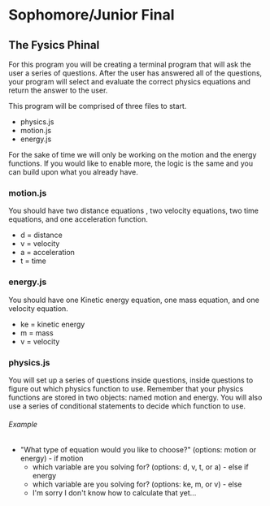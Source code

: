 # Sophomore/Junior Final
## The Fysics Phinal

For this program you will be creating a terminal program that will ask the user a series of questions.  After the user has answered all of the questions, your program will select and evaluate the correct physics equations and return the answer to the user.

This program will be comprised of three files to start.
  -  physics.js
  -  motion.js
  -  energy.js

For the sake of time we will only be working on the motion and the energy functions.  If you would like to enable more, the logic is the same and you can build upon what you already have.

### motion.js
You should have two distance equations , two velocity equations, two time equations, and one acceleration function.
  -  d = distance
  -  v = velocity
  -  a = acceleration
  -  t = time

### energy.js
You should have one Kinetic energy equation, one mass equation, and one velocity equation.
  -  ke = kinetic energy
  -  m = mass
  -  v = velocity

### physics.js
You will set up a series of questions inside questions, inside questions to figure out which physics function to use.  Remember that your physics functions are stored in two objects: named motion and energy.  You will also use a series of conditional statements to decide which function to use.

###### Example
  -  "What type of equation would you like to choose?" (options: motion or energy)
    -  if motion
      +  which variable are you solving for? (options: d, v, t, or a)
    -  else if energy
      +  which variable are you solving for? (options: ke, m, or v)
    -  else
      +  I'm sorry I don't know how to calculate that yet...
